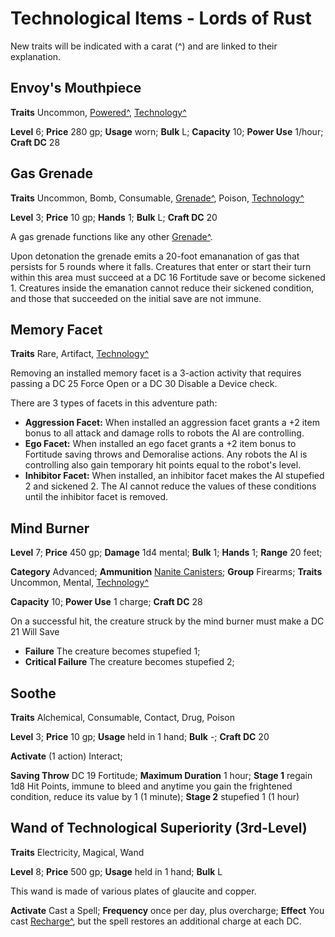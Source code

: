 # Technological Items - Lords of Rust

New traits will be indicated with a carat (^) and are linked to their explanation.

## Envoy's Mouthpiece

**Traits** Uncommon, [Powered^](/Traits/README.md#powered), [Technology^](/Traits/README.md#technology)

**Level** 6; **Price** 280 gp; **Usage** worn; **Bulk** L; **Capacity** 10; **Power Use** 1/hour; **Craft DC** 28

## Gas Grenade

**Traits** Uncommon, Bomb, Consumable, [Grenade^](/Traits/README.md#grenade), Poison, [Technology^](/Traits/README.md#technology)

**Level** 3; **Price** 10 gp; **Hands** 1; **Bulk** L; **Craft DC** 20

A gas grenade functions like any other [Grenade^](/Technology%20Guide/Gear/README.md#grenade). 

Upon detonation the grenade emits a 20-foot emananation of gas that persists for 5 rounds where it falls. Creatures that enter or start their turn within this area must succeed at a DC 16 Fortitude save or become sickened 1. Creatures inside the emanation cannot reduce their sickened condition, and those that succeeded on the initial save are not immune.

## Memory Facet

**Traits** Rare, Artifact, [Technology^](/Traits/README.md#technology)

Removing an installed memory facet is a 3-action activity that requires passing a DC 25 Force Open or a DC 30 Disable a Device check.

There are 3 types of facets in this adventure path:

* **Aggression Facet:** When installed an aggression facet grants a +2 item bonus to all attack and damage rolls to robots the AI are controlling.
* **Ego Facet:** When installed an ego facet grants a +2 item bonus to Fortitude saving throws and Demoralise actions. Any robots the AI is controlling also gain temporary hit points equal to the robot's level.
* **Inhibitor Facet:** When installed, an inhibitor facet makes the AI stupefied 2 and sickened 2. The AI cannot reduce the values of these conditions until the inhibitor facet is removed.

## Mind Burner

**Level** 7; **Price** 450 gp; **Damage** 1d4 mental; **Bulk** 1; **Hands** 1; **Range** 20 feet;

**Category** Advanced; **Ammunition** [Nanite Canisters](../Gear/README.md#nanite-canister); **Group** Firearms; **Traits** Uncommon, Mental, [Technology^](/Traits/README.md#technology)

**Capacity** 10; **Power Use** 1 charge; **Craft DC** 28

On a successful hit, the creature struck by the mind burner must make a DC 21 Will Save

* **Failure** The creature becomes stupefied 1;
* **Critical Failure** The creature becomes stupefied 2;

## Soothe

**Traits** Alchemical, Consumable, Contact, Drug, Poison

**Level** 3; **Price** 10 gp; **Usage** held in 1 hand; **Bulk** -; **Craft DC** 20

**Activate** (1 action) Interact;

**Saving Throw** DC 19 Fortitude; **Maximum Duration** 1 hour; **Stage 1** regain 1d8 Hit Points, immune to bleed and anytime you gain the frightened condition, reduce its value by 1 (1 minute); **Stage 2** stupefied 1 (1 hour)

## Wand of Technological Superiority (3rd-Level)

**Traits** Electricity, Magical, Wand

**Level** 8; **Price** 500 gp; **Usage** held in 1 hand; **Bulk** L

This wand is made of various plates of glaucite and copper.

**Activate** Cast a Spell; **Frequency** once per day, plus overcharge; **Effect** You cast [Recharge^](/Technology%20Guide#recharge), but the spell restores an additional charge at each DC.
